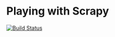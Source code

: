 # Playing with Scrapy

[![Build Status](https://travis-ci.org/kenwalger/scrapy.svg?branch=master)](https://travis-ci.org/kenwalger/scrapy)